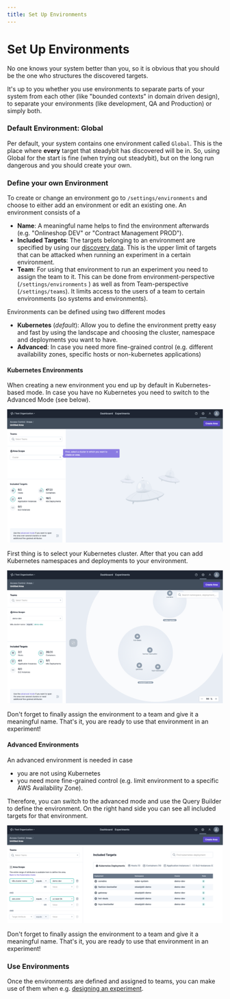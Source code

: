 ```yaml
---
title: Set Up Environments
---
```


# Set Up Environments

No one knows your system better than you, so it is obvious that you should be the one who structures the discovered targets.

It's up to you whether you use environments to separate parts of your system from each other (like "bounded contexts" in domain driven design), to separate your environments (like development, QA and Production) or simply both.

### Default Environment: Global

Per default, your system contains one environment called `Global`. This is the place where **every** target that steadybit has discovered will be in. So, using Global for the start is fine (when trying out steadybit), but on the long run dangerous and you should create your own.

### Define your own Environment

To create or change an environment go to `/settings/environments` and choose to either add an environment or edit an existing one. An environment consists of a

* **Name**: A meaningful name helps to find the environment afterwards (e.g. "Onlineshop DEV" or "Contract Management PROD").
* **Included Targets**: The targets belonging to an environment are specified by using our [discovery data](../../use-steadybit/discovery/README.md). This is the upper limit of targets that can be attacked when running an experiment in a certain environment.
* **Team**: For using that environment to run an experiment you need to assign the team to it. This can be done from environment-perspective (`/settings/environments` ) as well as from Team-perspective (`/settings/teams`). It limits access to the users of a team to certain environments (so systems and environments).

Environments can be defined using two different modes

* **Kubernetes** (_default_): Allow you to define the environment pretty easy and fast by using the landscape and choosing the cluster, namespace and deployments you want to have.
* **Advanced**: In case you need more fine-grained control (e.g. different availability zones, specific hosts or non-kubernetes applications)

#### Kubernetes Environments

When creating a new environment you end up by default in Kubernetes-based mode. In case you have no Kubernetes you need to switch to the Advanced Mode (see below).

![Kubernetes Environment: Select your cluster](add-cluster.png)

First thing is to select your Kubernetes cluster. After that you can add Kubernetes namespaces and deployments to your environment.

![Kubernetes Environment: Add namespaces and deployments](add.png)

Don't forget to finally assign the environment to a team and give it a meaningful name. That's it, you are ready to use that environment in an experiment!

#### Advanced Environments

An advanced environment is needed in case

* you are not using Kubernetes
* you need more fine-grained control (e.g. limit environment to a specific AWS Availability Zone).

Therefore, you can switch to the advanced mode and use the Query Builder to define the environment. On the right hand side you can see all included targets for that environment.

![Advanced Environment: Query Builder for fine-grained environments](add-advanced.png)

Don't forget to finally assign the environment to a team and give it a meaningful name. That's it, you are ready to use that environment in an experiment!

### Use Environments

Once the environments are defined and assigned to teams, you can make use of them when e.g. [designing an experiment](../../use-steadybit/experiments/README.md).
